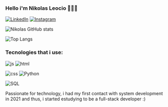 ### Hello i'm Nikolas Leocio 👨‍💻👋
[![LinkedIn](https://img.shields.io/badge/LinkedIn-0077B5?style=for-the-badge&logo=linkedin&logoColor=white)](https://www.linkedin.com/in/nikolas-leoncio-248513263/)
[![Instagram](https://img.shields.io/badge/Instagram-E4405F?style=for-the-badge&logo=instagram&logoColor=white)](https://www.instagram.com/nikolasleoncio/)

![Nikolas GitHub stats](https://github-readme-stats.vercel.app/api?username=UNIkinho&show_icons=true&theme=radical)

![Top Langs](https://github-readme-stats.vercel.app/api/top-langs/?username=UNikinho&hide_progress=true)

### Tecnologies that i use:
![js](https://img.shields.io/badge/JavaScript-F7DF1E?style=for-the-badge&logo=javascript&logoColor=black) ![html](https://img.shields.io/badge/HTML5-E34F26?style=for-the-badge&logo=html5&logoColor=white)

![css](https://img.shields.io/badge/CSS3-1572B6?style=for-the-badge&logo=css3&logoColor=white) ![Python](    https://img.shields.io/badge/Python-14354C?style=for-the-badge&logo=python&logoColor=white)

![SQL](https://img.shields.io/badge/MySQL-00000F?style=for-the-badge&logo=mysql&logoColor=white)


Passionate for technology, i had my first contact with system development in 2021 and thus, i started estudying to be a full-stack developer :)
